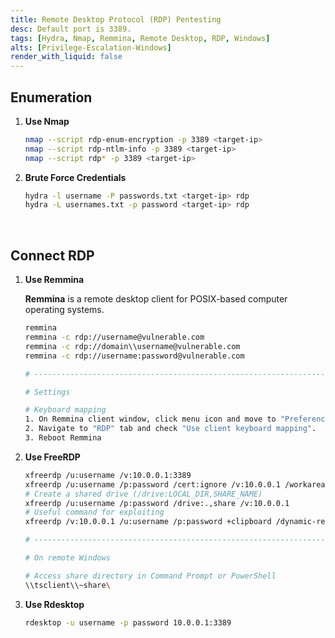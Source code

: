 ```yaml
---
title: Remote Desktop Protocol (RDP) Pentesting
desc: Default port is 3389.
tags: [Hydra, Nmap, Remmina, Remote Desktop, RDP, Windows]
alts: [Privilege-Escalation-Windows]
render_with_liquid: false
---
```


## Enumeration

1. **Use Nmap**

    ```sh
    nmap --script rdp-enum-encryption -p 3389 <target-ip>
    nmap --script rdp-ntlm-info -p 3389 <target-ip>
    nmap --script rdp* -p 3389 <target-ip>
    ```

2. **Brute Force Credentials**

    ```sh
    hydra -l username -P passwords.txt <target-ip> rdp
    hydra -L usernames.txt -p password <target-ip> rdp
    ```

<br />

## Connect RDP

1. **Use Remmina**

    **Remmina** is a remote desktop client for POSIX-based computer operating systems.

    ```sh
    remmina
    remmina -c rdp://username@vulnerable.com
    remmina -c rdp://domain\\username@vulnerable.com
    remmina -c rdp://username:password@vulnerable.com

    # ---------------------------------------------------------------------------------

    # Settings

    # Keyboard mapping
    1. On Remmina client window, click menu icon and move to "Preferences".
    2. Navigate to "RDP" tab and check "Use client keyboard mapping".
    3. Reboot Remmina
    ```

2. **Use FreeRDP**

    ```sh
    xfreerdp /u:username /v:10.0.0.1:3389
    xfreerdp /u:username /p:password /cert:ignore /v:10.0.0.1 /workarea
    # Create a shared drive (/drive:LOCAL_DIR,SHARE_NAME)
    xfreerdp /u:username /p:password /drive:.,share /v:10.0.0.1
    # Useful command for exploiting
    xfreerdp /v:10.0.0.1 /u:username /p:password +clipboard /dynamic-resolution /drive:/usr/share/windows-resources,share

    # --------------------------------------------------------------------------------

    # On remote Windows

    # Access share directory in Command Prompt or PowerShell
    \\tsclient\\~share\
    ```

3. **Use Rdesktop**

    ```sh
    rdesktop -u username -p password 10.0.0.1:3389
    ```